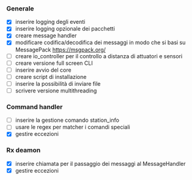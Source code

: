 ### Generale

- [x] inserire logging degli eventi
- [x] inserire logging opzionale dei pacchetti
- [x] creare message handler
- [x] modificare codifica/decodifica dei messaggi in modo che si basi su MessagePack https://msgpack.org/
- [ ] creare io_controller per il controllo a distanza di attuatori e sensori
- [ ] creare versione full screen CLI
- [ ] inserire avvio del core
- [ ] creare script di installazione
- [ ] inserire la possibilità di inviare file
- [ ] scrivere versione multithreading

### Command handler

- [ ] inserire la gestione comando station_info
- [ ] usare le regex per matcher i comandi speciali
- [x] gestire eccezioni

### Rx deamon
- [x] inserire chiamata per il passaggio dei messaggi al MessageHandler
- [x] gestire eccezioni